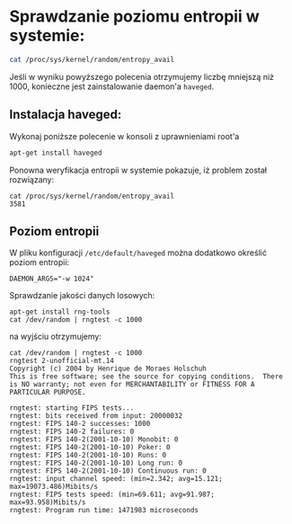 # Sprawdzanie poziomu entropii w systemie:
```sh
cat /proc/sys/kernel/random/entropy_avail
```
Jeśli w wyniku powyższego polecenia otrzymujemy liczbę mniejszą niż 1000, konieczne jest zainstalowanie daemon'a `haveged`.

## Instalacja haveged:
Wykonaj poniższe polecenie w konsoli z uprawnieniami root'a
```sh
apt-get install haveged
```

Ponowna weryfikacja entropii w systemie pokazuje, iż problem został rozwiązany:
```
cat /proc/sys/kernel/random/entropy_avail
3581
```

## Poziom entropii
W pliku konfiguracji `/etc/default/haveged` można dodatkowo określić poziom entropii:
```
DAEMON_ARGS="-w 1024"
```

Sprawdzanie jakości danych losowych:
```
apt-get install rng-tools
cat /dev/random | rngtest -c 1000
```
na wyjściu otrzymujemy:
```
cat /dev/random | rngtest -c 1000
rngtest 2-unofficial-mt.14
Copyright (c) 2004 by Henrique de Moraes Holschuh
This is free software; see the source for copying conditions.  There is NO warranty; not even for MERCHANTABILITY or FITNESS FOR A PARTICULAR PURPOSE.

rngtest: starting FIPS tests...
rngtest: bits received from input: 20000032
rngtest: FIPS 140-2 successes: 1000
rngtest: FIPS 140-2 failures: 0
rngtest: FIPS 140-2(2001-10-10) Monobit: 0
rngtest: FIPS 140-2(2001-10-10) Poker: 0
rngtest: FIPS 140-2(2001-10-10) Runs: 0
rngtest: FIPS 140-2(2001-10-10) Long run: 0
rngtest: FIPS 140-2(2001-10-10) Continuous run: 0
rngtest: input channel speed: (min=2.342; avg=15.121; max=19073.486)Mibits/s
rngtest: FIPS tests speed: (min=69.611; avg=91.987; max=93.958)Mibits/s
rngtest: Program run time: 1471983 microseconds
```
